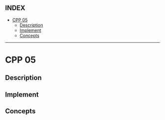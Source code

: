 ## INDEX

- [CPP 05](#cpp-05)
	- [Description](#description)
	- [Implement](#implement)
	- [Concepts](#concepts)

---
# CPP 05

## Description

## Implement

## Concepts